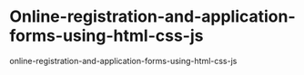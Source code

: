 # Online-registration-and-application-forms-using-html-css-js
online-registration-and-application-forms-using-html-css-js
